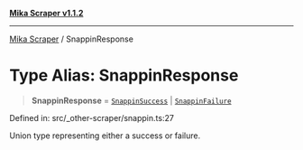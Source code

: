 [**Mika Scraper v1.1.2**](../README.md)

***

[Mika Scraper](../README.md) / SnappinResponse

# Type Alias: SnappinResponse

> **SnappinResponse** = [`SnappinSuccess`](../interfaces/SnappinSuccess.md) \| [`SnappinFailure`](../interfaces/SnappinFailure.md)

Defined in: src/\_other-scraper/snappin.ts:27

Union type representing either a success or failure.
